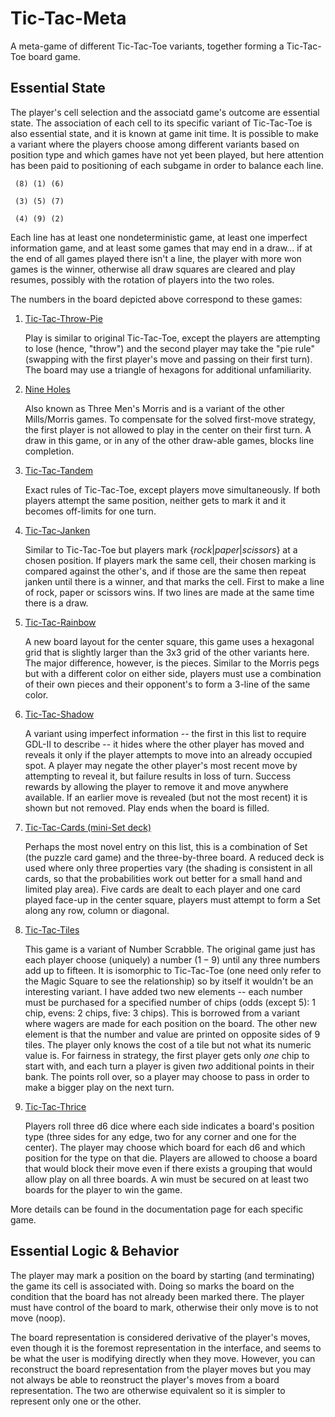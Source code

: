 # Tic-Tac-Meta

A meta-game of different Tic-Tac-Toe variants, together forming a Tic-Tac-Toe board game.

## Essential State

The player's cell selection and the associatd game's outcome are essential
state.  The association of each cell to its specific variant of Tic-Tac-Toe
is also essential state, and it is known at game init time.  It is possible
to make a variant where the players choose among different variants based on
position type and which games have not yet been played, but here attention
has been paid to positioning of each subgame in order to balance each line.

```
 (8) (1) (6)

 (3) (5) (7)

 (4) (9) (2)
```

Each line has at least one nondeterministic game, at least one imperfect
information game, and at least some games that may end in a draw... if at
the end of all games played there isn't a line, the player with more won
games is the winner, otherwise all draw squares are cleared and play resumes,
possibly with the rotation of players into the two roles.

The numbers in the board depicted above correspond to these games:

1. [Tic-Tac-Throw-Pie](tic-tac-throw-pie.md)

   Play is similar to original Tic-Tac-Toe, except the players are attempting
   to lose (hence, "throw") and the second player may take the "pie rule"
   (swapping with the first player's move and passing on their first turn).  The
   board may use a triangle of hexagons for additional unfamiliarity.

2. [Nine Holes](tic-tac-morris.md)

   Also known as Three Men's Morris and is a variant of the other Mills/Morris
   games.  To compensate for the solved first-move strategy, the first player is
   not allowed to play in the center on their first turn.  A draw in this game,
   or in any of the other draw-able games, blocks line completion.

3. [Tic-Tac-Tandem](tic-tac-tandem.md)

   Exact rules of Tic-Tac-Toe, except players move simultaneously.  If both
   players attempt the same position, neither gets to mark it and it becomes
   off-limits for one turn.

4. [Tic-Tac-Janken](tic-tac-janken.md)

   Similar to Tic-Tac-Toe but players mark $\{ rock | paper | scissors \}$ at a
   chosen position.  If players mark the same cell, their chosen marking is
   compared against the other's, and if those are the same then repeat janken
   until there is a winner, and that marks the cell.  First to make a line of
   rock, paper or scissors wins.  If two lines are made at the same time there
   is a draw.

5. [Tic-Tac-Rainbow](tic-tac-rainbow.md)

   A new board layout for the center square, this game uses a hexagonal grid
   that is slightly larger than the 3x3 grid of the other variants here.  The
   major difference, however, is the pieces.  Similar to the Morris pegs but
   with a different color on either side, players must use a combination of
   their own pieces and their opponent's to form a 3-line of the same color.

6. [Tic-Tac-Shadow](tic-tac-shadow.md)

   A variant using imperfect information -- the first in this list to require
   GDL-II to describe -- it hides where the other player has moved and reveals
   it only if the player attempts to move into an already occupied spot.  A
   player may negate the other player's most recent move by attempting to reveal
   it, but failure results in loss of turn.  Success rewards by allowing the
   player to remove it and move anywhere available.  If an earlier move is
   revealed (but not the most recent) it is shown but not removed.  Play ends
   when the board is filled.

7. [Tic-Tac-Cards (mini-Set deck)](tic-tac-cards-set.md)

   Perhaps the most novel entry on this list, this is a combination of Set (the
   puzzle card game) and the three-by-three board.  A reduced deck is used where
   only three properties vary (the shading is consistent in all cards, so that
   the probabilities work out better for a small hand and limited play area).
   Five cards are dealt to each player and one card played face-up in the center
   square, players must attempt to form a Set along any row, column or diagonal.

8. [Tic-Tac-Tiles](tic-tac-tiles.md)

   This game is a variant of Number Scrabble.  The original game just has each
   player choose (uniquely) a number $(1-9)$ until any three numbers add up to
   fifteen.  It is isomorphic to Tic-Tac-Toe (one need only refer to the Magic
   Square to see the relationship) so by itself it wouldn't be an interesting
   variant.  I have added two new elements -- each number must be purchased for
   a specified number of chips (odds (except 5): 1 chip, evens: 2 chips,
   five: 3 chips).  This is borrowed from a variant where wagers are made for
   each position on the board.  The other new element is that the number and
   value are printed on opposite sides of 9 tiles.  The player only knows the
   cost of a tile but not what its numeric value is.  For fairness in strategy,
   the first player gets only *one* chip to start with, and each turn a player
   is given *two* additional points in their bank.  The points roll over, so a
   player may choose to pass in order to make a bigger play on the next turn.

9. [Tic-Tac-Thrice](tic-tac-thrice.md)

   Players roll three d6 dice where each side indicates a board's position type
   (three sides for any edge, two for any corner and one for the center).  The
   player may choose which board for each d6 and which position for the type on
   that die.  Players are allowed to choose a board that would block their move
   even if there exists a grouping that would allow play on all three boards.
   A win must be secured on at least two boards for the player to win the game.

More details can be found in the documentation page for each specific game.


## Essential Logic & Behavior

The player may mark a position on the board by starting (and terminating) the
game its cell is associated with.  Doing so marks the board on the condition
that the board has not already been marked there.  The player must have control
of the board to mark, otherwise their only move is to not move (noop).

The board representation is considered derivative of the player's moves, even
though it is the foremost representation in the interface, and seems to be what
the user is modifying directly when they move.  However, you can reconstruct
the board representation from the player moves but you may not always be able
to reonstruct the player's moves from a board representation.  The two are
otherwise equivalent so it is simpler to represent only one or the other.
